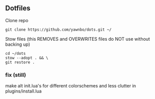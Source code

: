 ## Dotfiles

Clone repo
```
git clone https://github.com/yawnbo/dots.git ~/
```
Stow files (this REMOVES and OVERWRITES files do NOT use without backing up)
```
cd ~/dots
stow --adopt . && \
git restore .
```
### fix (still)  
make alt init.lua's for different colorschemes and less clutter in plugins/install.lua
